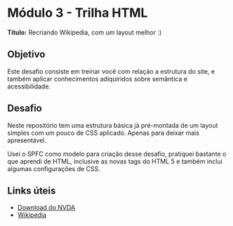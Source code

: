 # Módulo 3 - Trilha HTML

**Título:** Recriando Wikipedia, com um layout melhor :)

## Objetivo
Este desafio consiste em treinar você com relação a estrutura do site, e também aplicar conhecimentos adiquiridos sobre semântica e acessibilidade.

## Desafio
Neste repositório tem uma estrutura básica já pré-montada de um layout simples com um pouco de CSS aplicado. Apenas para deixar mais apresentável.

Usei o SPFC como modelo para criação desse desafio, pratiquei bastante o que aprendi de HTML, inclusive as novas tags do HTML 5 e também inclui algumas configurações de CSS.

## Links úteis
- [Download do NVDA](https://www.nvaccess.org/download/)
- [Wikipedia](https://pt.wikipedia.org/)


